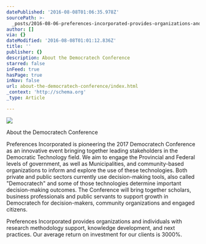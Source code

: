 ```yaml
---
datePublished: '2016-08-08T01:06:35.978Z'
sourcePath: >-
  _posts/2016-08-06-preferences-incorporated-provides-organizations-and-individu.md
author: []
via: {}
dateModified: '2016-08-08T01:01:12.836Z'
title: ''
publisher: {}
description: About the Democratech Conference
starred: false
inFeed: true
hasPage: true
inNav: false
url: about-the-democratech-conference/index.html
_context: 'http://schema.org'
_type: Article

---
```

![](https://the-grid-user-content.s3-us-west-2.amazonaws.com/a4fd8746-9362-4418-9273-0b263487661d.png)

About the Democratech Conference

Preferences Incorporated is pioneering the 2017 Democratech Conference as an innovative event bringing together leading stakeholders in the Democratic Technology field. We aim to engage the Provincial and Federal levels of government, as well as Municipalities, and community-based organizations to inform and explore the use of these technologies. Both private and public sectors currently use decision-making tools, also called "Democratech" and some of those technologies determine important decision-making outcomes. The Conference will bring together scholars, business professionals and public servants to support growth in Democratech for decision-makers, community organizations and engaged citizens.

Preferences Incorporated provides organizations and individuals with research methodology support, knowledge development, and next practices. Our average return on investment for our clients is 3000%.